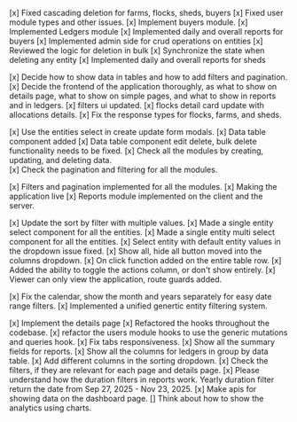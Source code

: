 [x] Fixed cascading deletion for farms, flocks, sheds, buyers
[x] Fixed user module types and other issues.
[x] Implement buyers module.
[x] Implemented Ledgers module
[x] Implemented daily and overall reports for buyers
[x] Implemented admin side for crud operations on entities
[x] Reviewed the logic for deletion in bulk
[x] Synchronize the state when deleting any entity
[x] Implemented daily and overall reports for sheds

[x] Decide how to show data in tables and how to add filters and pagination.
[x] Decide the frontend of the application thoroughly, as what to show on details page, what to show on simple pages, and what to show in reports and in ledgers.
[x] filters ui updated.
[x] flocks detail card update with allocations details.
[x] Fix the response types for flocks, farms, and sheds.

[x] Use the entities select in create update form modals.
[x] Data table component added
[x] Data table component edit delete, bulk delete functionality needs to be fixed.
[x] Check all the modules by creating, updating, and deleting data.  
[x] Check the pagination and filtering for all the modules.

[x] Filters and pagination implemented for all the modules.
[x] Making the application live
[x] Reports module implemented on the client and the server.

[x] Update the sort by filter with multiple values.
[x] Made a single entity select component for all the entities.
[x] Made a single entity multi select component for all the entities.
[x] Select entity with default entity values in the dropdown issue fixed.
[x] Show all, hide all button moved into the columns dropdown.
[x] On click function added on the entire table row.
[x] Added the ability to toggle the actions column, or don't show entirely.
[x] Viewer can only view the application, route guards added.

[x] Fix the calendar, show the month and years separately for easy date range filters.
[x] Implemented a unified genertic entity filtering system.

[x] Implement the details page
[x] Refactored the hooks throughout the codebase.
[x] refactor the users module hooks to use the generic mutations and queries hook.
[x] Fix tabs responsiveness.
[x] Show all the summary fields for reports.
[x] Show all the columns for ledgers in group by data table.
[x] Add different columns in the sorting dropdown.
[x] Check the filters, if they are relevant for each page and details page.
[x] Please understand how the duration filters in reports work. Yearly duration filter return the date from Sep 27, 2025 - Nov 23, 2025.
[x] Make apis for showing data on the dashboard page.
[] Think about how to show the analytics using charts.
